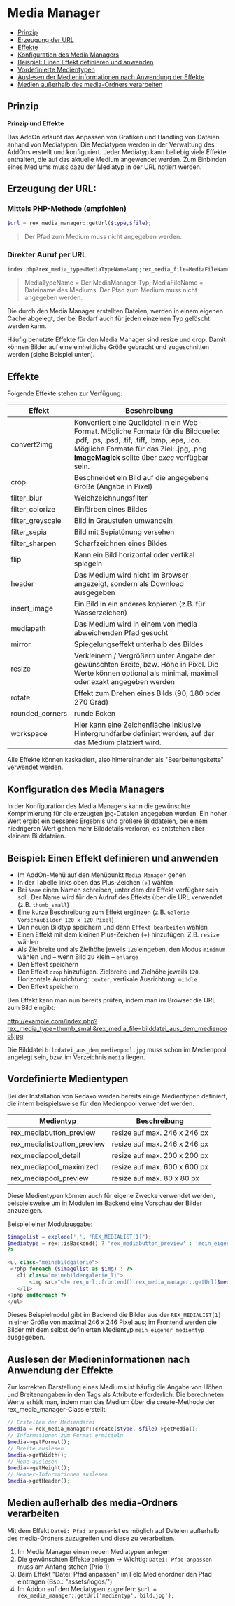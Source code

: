 # Media Manager
- [Prinzip](#prinzip)
- [Erzeugung der URL](#url)
- [Effekte](#effekte)
- [Konfiguration des Media Managers](#konfiguration)
- [Beispiel: Einen Effekt definieren und anwenden](#beispiel)
- [Vordefinierte Medientypen](#vordefiniert)
- [Auslesen der Medieninformationen nach Anwendung der Effekte](#mediainfo)
- [Medien außerhalb des media-Ordners verarbeiten](#extmedia)

<a name="prinzip"></a>
## Prinzip

**Prinzip und Effekte**

Das AddOn erlaubt das Anpassen von Grafiken und Handling von Dateien anhand von Mediatypen. Die Mediatypen werden in der Verwaltung des AddOns erstellt und konfiguriert. Jeder Mediatyp kann beliebig viele Effekte enthalten, die auf das aktuelle Medium angewendet werden. Zum Einbinden eines Mediums muss dazu der Mediatyp in der URL notiert werden.

<a name="url"></a>
## Erzeugung der URL:

### Mittels PHP-Methode (empfohlen)

```php 
$url = rex_media_manager::getUrl($type,$file); 
```
> Der Pfad zum Medium muss nicht angegeben werden.

### Direkter Auruf per URL 

```php
index.php?rex_media_type=MediaTypeName&amp;rex_media_file=MediaFileName
```

> MediaTypeName = Der MediaManager-Typ, MediaFileName = Dateiname des Mediums. Der Pfad zum Medium muss nicht angegeben werden.  

Die durch den Media Manager erstellten Dateien, werden in einem eigenen Cache abgelegt, der bei Bedarf auch für jeden einzelnen Typ gelöscht werden kann.

Häufig benutzte Effekte für den Media Manager sind resize und crop. Damit können Bilder auf eine einheitliche Größe gebracht und zugeschnitten werden (siehe Beispiel unten).

<a name="effekte"></a>
## Effekte

Folgende Effekte stehen zur Verfügung:

Effekt| Beschreibung
------------- | -------------
convert2img | Konvertiert eine Quelldatei in ein Web-Format. Mögliche Formate für die Bildquelle: .pdf, .ps, .psd, .tif,     .tiff, .bmp, .eps, .ico. Mögliche Formate für das Ziel: .jpg, .png **ImageMagick** sollte über *exec* verfügbar sein. 
crop | Beschneidet ein Bild auf die angegebene Größe (Angabe in Pixel)
filter_blur | Weichzeichnungsfilter
filter_colorize | Einfärben eines Bildes
filter_greyscale | Bild in Graustufen umwandeln
filter_sepia | Bild mit Sepiatönung versehen
filter_sharpen | Scharfzeichnen eines Bildes
flip | Kann ein Bild horizontal oder vertikal spiegeln
header | Das Medium wird nicht im Browser angezeigt, sondern als Download ausgegeben
insert_image | Ein Bild in ein anderes kopieren (z.B. für Wasserzeichen)
mediapath | Das Medium wird in einem von media abweichenden Pfad gesucht
mirror | Spiegelungseffekt unterhalb des Bildes
resize | Verkleinern / Vergrößern unter Angabe der gewünschten Breite, bzw. Höhe in Pixel. Die Werte können optional als minimal, maximal oder exakt angegeben werden
rotate | Effekt zum Drehen eines Bilds (90, 180 oder 270 Grad)
rounded_corners | runde Ecken
workspace | Hier kann eine Zeichenfläche inklusive Hintergrundfarbe definiert werden, auf der das Medium platziert wird.

Alle Effekte können kaskadiert, also hintereinander als "Bearbeitungskette" verwendet werden.

<a name="konfiguration"></a>
## Konfiguration des Media Managers

In der Konfiguration des Media Managers kann die gewünschte Komprimierung für die erzeugten jpg-Dateien angegeben werden. Ein hoher Wert ergibt ein besseres Ergebnis und größere Bilddateien, bei einem niedrigeren Wert gehen mehr Bilddetails verloren, es entstehen aber kleinere Bilddateien.

<a name="beispiel"></a>
## Beispiel: Einen Effekt definieren und anwenden

- Im AddOn-Menü auf den Menüpunkt `Media Manager` gehen
- In der Tabelle links oben das Plus-Zeichen (+) wählen
- Bei `Name` einen Namen schreiben, unter dem der Effekt verfügbar sein soll. Der Name wird für den Aufruf des Effekts über die URL verwendet (z.B. `thumb_small`)
- Eine kurze Beschreibung zum Effekt ergänzen (z.B. `Galerie Vorschaubilder 120 x 120 Pixel`)
- Den neuen Bildtyp speichern und dann `Effekt bearbeiten` wählen
- Einen Effekt mit dem kleinen Plus-Zeichen (+) hinzufügen. Z.B. `resize` wählen
- Als Zielbreite und als Zielhöhe jeweils `120` eingeben, den Modus `minimum` wählen und – wenn Bild zu klein – `enlarge`
- Den Effekt speichern
- Den Effekt `crop` hinzufügen. Zielbreite und Zielhöhe jeweils `120`. Horizontale Ausrichtung: `center`, vertikale Ausrichtung: `middle`
- Den Effekt speichern
    
Den Effekt kann man nun bereits prüfen, indem man im Browser die URL zum Bild eingibt:

http://example.com/index.php?rex_media_type=thumb_small&rex_media_file=bilddatei_aus_dem_medienpool.jpg

Die Bilddatei `bilddatei_aus_dem_medienpool.jpg` muss schon im Medienpool angelegt sein, bzw. im Verzeichnis `media` liegen.

<a name="vordefiniert"></a>
## Vordefinierte Medientypen

Bei der Installation von Redaxo werden bereits einige Medientypen definiert, die intern beispielsweise für den Medienpool verwendet werden.

Medientyp | Beschreibung
------------- | -------------
rex_mediabutton_preview | resize auf max. 246 x 246 px
rex_medialistbutton_preview | resize auf max. 246 x 246 px
rex_mediapool_detail | resize auf max. 200 x 200 px
rex_mediapool_maximized | resize auf max. 600 x 600 px
rex_mediapool_preview | resize auf max. 80 x 80 px

Diese Medientypen können auch für eigene Zwecke verwendet werden, beispielsweise um in Modulen im Backend eine Vorschau der Bilder anzuzeigen.

Beispiel einer Modulausgabe:

```php
$imagelist = explode(',', "REX_MEDIALIST[1]");
$mediatype = rex::isBackend() ? 'rex_mediabutton_preview' : 'mein_eigener_medientyp';
?>

<ul class="meinebildgalerie">
 <?php foreach ($imagelist as $img) : ?>
   <li class="meinebildergalerie_li">
       <img src="<?= rex_url::frontend().rex_media_manager::getUrl($mediatype,$img); ?>">
   </li>    
<?php endforeach ?>
</ul>
```

Dieses Beispielmodul gibt im Backend die Bilder aus der `REX_MEDIALIST[1]` in einer Größe von maximal 246 x 246 Pixel aus; im Frontend werden die Bilder mit dem selbst definierten Medientyp `mein_eigener_medientyp` ausgegeben.

<a name="mediainfo"></a>
## Auslesen der Medieninformationen nach Anwendung der Effekte

Zur korrekten Darstellung eines Mediums ist häufig die Angabe von Höhen und Breitenangaben in den Tags als Attribute erforderlich. Die berechneten Werte erhält man, indem man das Medium über die create-Methode der rex_media_manager-Class erstellt.    

```php
// Erstellen der Mediendatei
$media = rex_media_manager::create($type, $file)->getMedia();
// Informationen zum Format ermitteln
$media->getFormat();
// Breite auslesen
$media->getWidth();
// Höhe auslesen
$media->getHeight();
// Header-Informationen auslesen
$media->getHeader();
```

<a name="extmedia"></a>
## Medien außerhalb des media-Ordners verarbeiten

Mit dem Effekt `Datei: Pfad anpassen`ist es möglich auf Dateien außerhalb des media-Ordners zuzugreifen und diese zu verarbeiten. 

1. Im Media Manager einen neuen Mediatypen anlegen
2. Die gewünschten Effekte anlegen -> Wichtig: `Datei: Pfad anpassen` muss am Anfang stehen (Prio 1)
3. Beim Effekt "Datei: Pfad anpassen" im Feld Medienordner den Pfad eintragen (Bsp.: "assets/logos/")
4. Im Addon auf den Mediatypen zugreifen: `$url = rex_media_manager::getUrl('medientyp','bild.jpg');`
